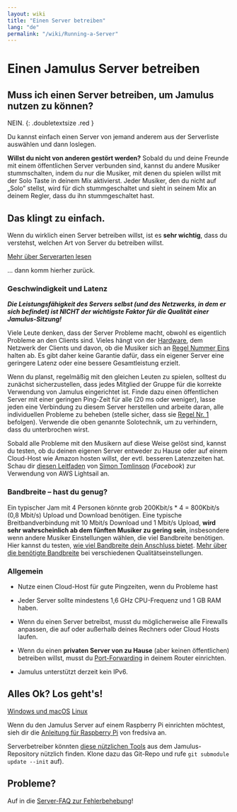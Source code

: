 ```yaml
---
layout: wiki
title: "Einen Server betreiben"
lang: "de"
permalink: "/wiki/Running-a-Server"
---
```


# Einen Jamulus Server betreiben

## Muss ich einen Server betreiben, um Jamulus nutzen zu können?

NEIN.
{: .doubletextsize .red }


Du kannst einfach einen Server von jemand anderem aus der Serverliste auswählen und dann loslegen.

**Willst du nicht von anderen gestört werden?** Sobald du und deine Freunde mit einem öffentlichen Server verbunden sind, kannst du andere Musiker stummschalten, indem du nur die Musiker, mit denen du spielen willst mit der Solo Taste in deinem Mix aktivierst. Jeder Musiker, den du nicht auf „Solo” stellst, wird für dich stummgeschaltet und sieht in seinem Mix an deinem Regler, dass du ihn stummgeschaltet hast.

## Das klingt zu einfach.

Wenn du wirklich einen Server betreiben willst, ist es **sehr wichtig**, dass du verstehst, welchen Art von Server du betreiben willst.

<div class="fx-row fx-row-start-xs button-container">
  <a href="Choosing-a-Server-Type" class="button fx-col-100-xs" target="_blank" rel="noopener noreferrer">Mehr über Serverarten lesen</a>
</div>

... dann komm hierher zurück.

### Geschwindigkeit und Latenz

**_Die Leistungsfähigkeit des Servers selbst (und des Netzwerks, in dem er sich befindet) ist NICHT der wichtigste Faktor für die Qualität einer Jamulus-Sitzung!_**

Viele Leute denken, dass der Server Probleme macht, obwohl es eigentlich Probleme an den Clients sind. Vieles hängt von der [Hardware](Hardware-Setup), dem Netzwerk der Clients und davon, ob die Musiker sich an [Regel Nummer Eins](Getting-Started#schwierigkeiten-probleme-kannst-du-den-rhythmus-nicht-einhalten) halten ab. Es gibt daher keine Garantie dafür, dass ein eigener Server eine geringere Latenz oder eine bessere Gesamtleistung erzielt.

Wenn du planst, regelmäßig mit den gleichen Leuten zu spielen, solltest du zunächst sicherzustellen, dass jedes Mitglied der Gruppe für die korrekte Verwendung von Jamulus eingerichtet ist. Finde dazu einen öffentlichen Server mit einer geringen Ping-Zeit für alle (20 ms oder weniger), lasse jeden eine Verbindung zu diesem Server herstellen und arbeite daran, alle individuellen Probleme zu beheben (stelle sicher, dass sie [Regel Nr. 1](Getting-Started#schwierigkeiten-probleme-kannst-du-den-rhythmus-nicht-einhalten) befolgen). Verwende die oben genannte Solotechnik, um zu verhindern, dass du unterbrochen wirst.

Sobald alle Probleme mit den Musikern auf diese Weise gelöst sind, kannst du testen, ob du deinen eigenen Server entweder zu Hause oder auf einem Cloud-Host wie Amazon hosten willst, der evtl. besseren Latenzzeiten hat. Schau dir [diesen Leitfaden](https://www.facebook.com/notes/jamulus-worldjam/howto-idiots-guide-to-installing-or-upgrading-a-jamulus-server-on-amazon-aws-lig/818091045662521/) von [Simon Tomlinson](https://www.facebook.com/simon.james.tomlinson?eid=ARBQoY3KcZAtS3pGdLJuqvQTeRSOo4gHdQZT7nNzOt1oPMGgZ4_3GERe-rOyH5PxsSHVYYXjWwcqd71a) (_Facebook_)  zur Verwendung von AWS Lightsail an.

### Bandbreite – hast du genug?

Ein typischer Jam mit 4 Personen könnte grob 200Kbit/s * 4 = 800Kbit/s (0,8 Mbit/s) Upload und Download benötigen. Eine typische Breitbandverbindung mit 10 Mbit/s Download und 1 Mbit/s Upload, **wird sehr wahrscheinlich ab dem fünften Musiker zu gering sein**, insbesondere wenn andere Musiker Einstellungen wählen, die viel Bandbreite benötigen. Hier kannst du testen, [wie viel Bandbreite dein Anschluss bietet](https://fast.com). [Mehr über die benötigte Bandbreite](Network-Requirements) bei verschiedenen Qualitätseinstellungen.

### Allgemein

- Nutze einen Cloud-Host für gute Pingzeiten, wenn du Probleme hast

- Jeder Server sollte mindestens 1,6 GHz CPU-Frequenz und 1 GB RAM haben.

- Wenn du einen Server betreibst, musst du möglicherweise alle Firewalls anpassen, die auf oder außerhalb deines Rechners oder Cloud Hosts laufen.

- Wenn du einen **privaten Server von zu Hause** (aber keinen öffentlichen) betreiben willst, musst du [Port-Forwarding](Running-a-Private-Server) in deinem Router einrichten.

- Jamulus unterstützt derzeit kein IPv6.


## Alles Ok? Los geht's!

<div class="fx-row fx-row-start-xs button-container">
    <a href="Server-Win-Mac" class="button fx-col-100-xs">Windows und macOS</a>
    <a href="Server-Linux" class="button fx-col-100-xs">Linux</a>
</div>

Wenn du den Jamulus Server auf einem Raspberry Pi einrichten möchtest, sieh dir die [Anleitung für Raspberry Pi](/kb/2020/03/28/Server-Rpi.html) von fredsiva an.

Serverbetreiber könnten [diese nützlichen Tools](https://github.com/jamulussoftware/jamulus/tree/master/tools) aus dem Jamulus-Repository nützlich finden. Klone dazu das Git-Repo und rufe `git submodule update --init` auf).

## Probleme?

Auf in die [Server-FAQ zur Fehlerbehebung](Server-Troubleshooting)!

